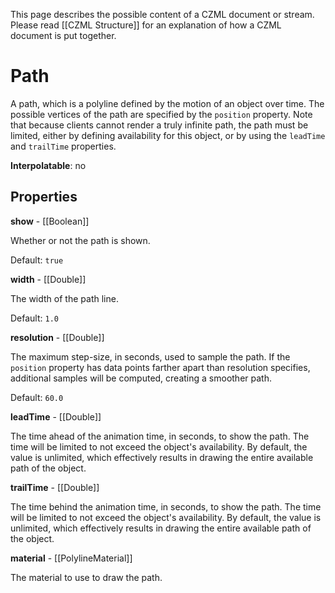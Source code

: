 This page describes the possible content of a CZML document or stream.  Please read [[CZML Structure]] for an explanation of how a CZML document is put together.

# Path

A path, which is a polyline defined by the motion of an object over time. The possible vertices of the path are specified by the `position` property. Note that because clients cannot render a truly infinite path, the path must be limited, either by defining availability for this object, or by using the `leadTime` and `trailTime` properties.

**Interpolatable**: no

## Properties

**show** - [[Boolean]]

Whether or not the path is shown.

Default: `true`


**width** - [[Double]]

The width of the path line.

Default: `1.0`


**resolution** - [[Double]]

The maximum step-size, in seconds, used to sample the path. If the `position` property has data points farther apart than resolution specifies, additional samples will be computed, creating a smoother path.

Default: `60.0`


**leadTime** - [[Double]]

The time ahead of the animation time, in seconds, to show the path. The time will be limited to not exceed the object's availability. By default, the value is unlimited, which effectively results in drawing the entire available path of the object.


**trailTime** - [[Double]]

The time behind the animation time, in seconds, to show the path. The time will be limited to not exceed the object's availability. By default, the value is unlimited, which effectively results in drawing the entire available path of the object.


**material** - [[PolylineMaterial]]

The material to use to draw the path.


